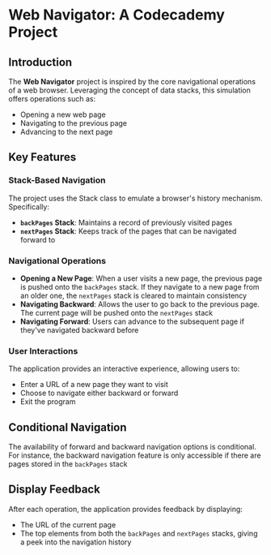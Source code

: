 # Web Navigator: A Codecademy Project

## Introduction

The **Web Navigator** project is inspired by the core navigational operations of a web browser. Leveraging the concept of data stacks, this simulation offers operations such as:
- Opening a new web page
- Navigating to the previous page
- Advancing to the next page

## Key Features

### Stack-Based Navigation

The project uses the Stack class to emulate a browser's history mechanism. Specifically:
- **`backPages` Stack**: Maintains a record of previously visited pages
- **`nextPages` Stack**: Keeps track of the pages that can be navigated forward to

### Navigational Operations

- **Opening a New Page**: When a user visits a new page, the previous page is pushed onto the `backPages` stack. If they navigate to a new page from an older one, the `nextPages` stack is cleared to maintain consistency
- **Navigating Backward**: Allows the user to go back to the previous page. The current page will be pushed onto the `nextPages` stack
- **Navigating Forward**: Users can advance to the subsequent page if they've navigated backward before

### User Interactions

The application provides an interactive experience, allowing users to:
- Enter a URL of a new page they want to visit
- Choose to navigate either backward or forward
- Exit the program

## Conditional Navigation

The availability of forward and backward navigation options is conditional. For instance, the backward navigation feature is only accessible if there are pages stored in the `backPages` stack

## Display Feedback

After each operation, the application provides feedback by displaying:
- The URL of the current page
- The top elements from both the `backPages` and `nextPages` stacks, giving a peek into the navigation history


